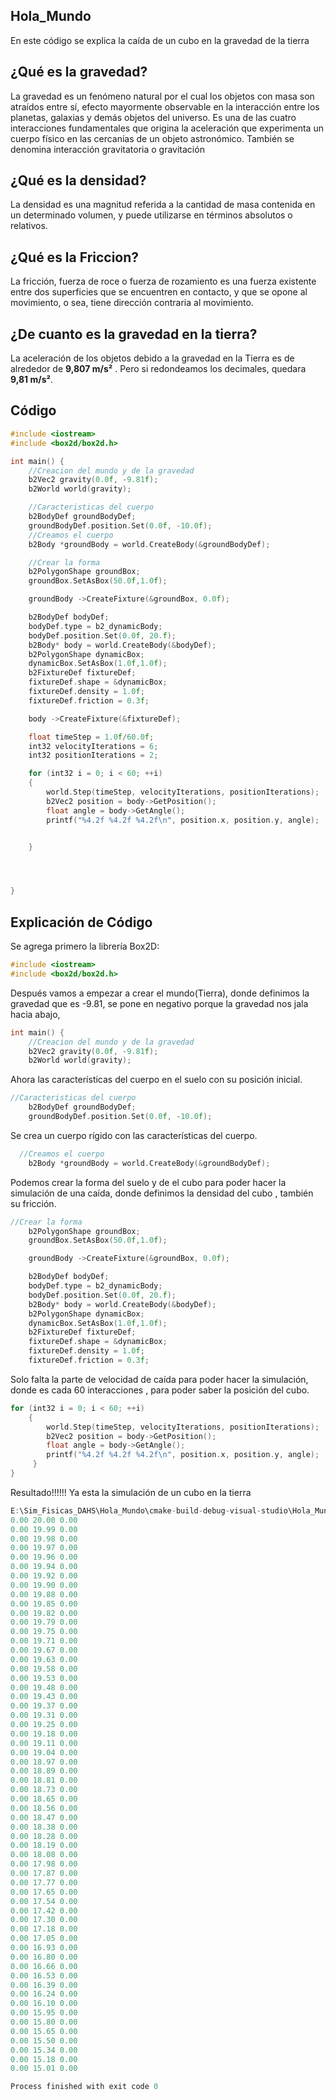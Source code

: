 ## Hola_Mundo
En este código se explica la caída de un cubo en la gravedad de la tierra

## ¿Qué es la gravedad?
La gravedad es un fenómeno natural por el cual los objetos con masa son
atraídos entre sí, efecto mayormente observable en la interacción entre los
planetas, galaxias y demás objetos del universo. Es una de las cuatro
interacciones fundamentales que origina la aceleración que experimenta un
cuerpo físico en las cercanías de un objeto astronómico. También se denomina
interacción gravitatoria o gravitación
## ¿Qué es la densidad?
La densidad es una magnitud referida a la cantidad de masa contenida en un determinado volumen, y puede utilizarse en términos absolutos o relativos.
## ¿Qué es la Friccion?
La fricción, fuerza de roce o fuerza de rozamiento es una fuerza existente entre dos superficies que se encuentren en contacto, y que se opone al movimiento, o sea, tiene dirección contraria al movimiento.
## ¿De cuanto es la gravedad en la tierra?
La aceleración de los objetos debido a la gravedad en la Tierra es de alrededor de **9,807 m/s²** . Pero si redondeamos los decimales, quedara **9,81 m/s²**.

## Código

``` c
#include <iostream>
#include <box2d/box2d.h>

int main() {
    //Creacion del mundo y de la gravedad
    b2Vec2 gravity(0.0f, -9.81f);
    b2World world(gravity);

    //Caracteristicas del cuerpo
    b2BodyDef groundBodyDef;
    groundBodyDef.position.Set(0.0f, -10.0f);
    //Creamos el cuerpo
    b2Body *groundBody = world.CreateBody(&groundBodyDef);

    //Crear la forma
    b2PolygonShape groundBox;
    groundBox.SetAsBox(50.0f,1.0f);

    groundBody ->CreateFixture(&groundBox, 0.0f);

    b2BodyDef bodyDef;
    bodyDef.type = b2_dynamicBody;
    bodyDef.position.Set(0.0f, 20.f);
    b2Body* body = world.CreateBody(&bodyDef);
    b2PolygonShape dynamicBox;
    dynamicBox.SetAsBox(1.0f,1.0f);
    b2FixtureDef fixtureDef;
    fixtureDef.shape = &dynamicBox;
    fixtureDef.density = 1.0f;
    fixtureDef.friction = 0.3f;

    body ->CreateFixture(&fixtureDef);

    float timeStep = 1.0f/60.0f;
    int32 velocityIterations = 6;
    int32 positionIterations = 2;

    for (int32 i = 0; i < 60; ++i)
    {
        world.Step(timeStep, velocityIterations, positionIterations);
        b2Vec2 position = body->GetPosition();
        float angle = body->GetAngle();
        printf("%4.2f %4.2f %4.2f\n", position.x, position.y, angle);


    }




}
```
## Explicación de Código
Se agrega primero la librería Box2D: 
``` c
#include <iostream>
#include <box2d/box2d.h>
``` 
Después vamos a empezar a crear el mundo(Tierra), donde definimos la gravedad que es -9.81, se pone en negativo porque la gravedad nos jala hacia abajo,
``` c
int main() {
    //Creacion del mundo y de la gravedad
    b2Vec2 gravity(0.0f, -9.81f);
    b2World world(gravity);
```
Ahora las características del cuerpo en el suelo con su posición inicial.
``` c
//Caracteristicas del cuerpo
    b2BodyDef groundBodyDef;
    groundBodyDef.position.Set(0.0f, -10.0f);
```
Se crea un cuerpo rígido con las características del cuerpo.
``` c
  //Creamos el cuerpo
    b2Body *groundBody = world.CreateBody(&groundBodyDef);
```
Podemos crear la forma del suelo y de el cubo para poder hacer la simulación de una caída, donde definimos la densidad del cubo , también su fricción.
``` c
//Crear la forma
    b2PolygonShape groundBox;
    groundBox.SetAsBox(50.0f,1.0f);

    groundBody ->CreateFixture(&groundBox, 0.0f);

    b2BodyDef bodyDef;
    bodyDef.type = b2_dynamicBody;
    bodyDef.position.Set(0.0f, 20.f);
    b2Body* body = world.CreateBody(&bodyDef);
    b2PolygonShape dynamicBox;
    dynamicBox.SetAsBox(1.0f,1.0f);
    b2FixtureDef fixtureDef;
    fixtureDef.shape = &dynamicBox;
    fixtureDef.density = 1.0f;
    fixtureDef.friction = 0.3f;
```
Solo falta la parte de velocidad de caída para poder hacer la simulación, donde es cada 60 interacciones , para poder saber la posición del cubo.
``` c
for (int32 i = 0; i < 60; ++i)
    {
        world.Step(timeStep, velocityIterations, positionIterations);
        b2Vec2 position = body->GetPosition();
        float angle = body->GetAngle();
        printf("%4.2f %4.2f %4.2f\n", position.x, position.y, angle);
     }
}
```
Resultado!!!!!! Ya esta la simulación de un cubo en la tierra
``` c
E:\Sim_Fisicas_DAHS\Hola_Mundo\cmake-build-debug-visual-studio\Hola_Mundo.exe
0.00 20.00 0.00
0.00 19.99 0.00
0.00 19.98 0.00
0.00 19.97 0.00
0.00 19.96 0.00
0.00 19.94 0.00
0.00 19.92 0.00
0.00 19.90 0.00
0.00 19.88 0.00
0.00 19.85 0.00
0.00 19.82 0.00
0.00 19.79 0.00
0.00 19.75 0.00
0.00 19.71 0.00
0.00 19.67 0.00
0.00 19.63 0.00
0.00 19.58 0.00
0.00 19.53 0.00
0.00 19.48 0.00
0.00 19.43 0.00
0.00 19.37 0.00
0.00 19.31 0.00
0.00 19.25 0.00
0.00 19.18 0.00
0.00 19.11 0.00
0.00 19.04 0.00
0.00 18.97 0.00
0.00 18.89 0.00
0.00 18.81 0.00
0.00 18.73 0.00
0.00 18.65 0.00
0.00 18.56 0.00
0.00 18.47 0.00
0.00 18.38 0.00
0.00 18.28 0.00
0.00 18.19 0.00
0.00 18.08 0.00
0.00 17.98 0.00
0.00 17.87 0.00
0.00 17.77 0.00
0.00 17.65 0.00
0.00 17.54 0.00
0.00 17.42 0.00
0.00 17.30 0.00
0.00 17.18 0.00
0.00 17.05 0.00
0.00 16.93 0.00
0.00 16.80 0.00
0.00 16.66 0.00
0.00 16.53 0.00
0.00 16.39 0.00
0.00 16.24 0.00
0.00 16.10 0.00
0.00 15.95 0.00
0.00 15.80 0.00
0.00 15.65 0.00
0.00 15.50 0.00
0.00 15.34 0.00
0.00 15.18 0.00
0.00 15.01 0.00

Process finished with exit code 0
```




